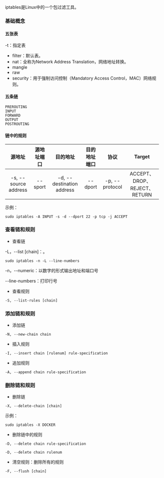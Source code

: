 iptables是Linux中的一个包过滤工具。

### 基础概念

#### 五张表

-t：指定表

* filter：默认表。
* nat：全称为Network Address Translation，网络地址转换。
* mangle
* raw
* security：用于强制访问控制（Mandatory Access Control，MAC）网络规则。

#### 五条链

```shell
PREROUTING
INPUT
FORWARD
OUTPUT
POSTROUTING
```

#### 链中的规则

|        源地址        | 源地址端口 |         目的地址          | 目的地址端口 |      协议      |            Target            |
| :------------------: | :--------: | :-----------------------: | :----------: | :------------: | :--------------------------: |
| -s, --source address |  --sport   | -d, --destination address |   --dport    | -p, --protocol | ACCEPT、DROP、REJECT、RETURN |

示例：

```shell
sudo iptables -A INPUT -s -d --dport 22 -p tcp -j ACCEPT
```

### 查看链和规则

* 查看链

-L，--list [chain]：。

```shell
sudo iptables -n -L --line-numbers
```

-n，--numeric：以数字的形式输出地址和端口号

--line-numbers：打印行号

* 查看规则

```shell
-S, --list-rules [chain]
```

### 添加链和规则

* 添加链

```shell
-N, --new-chain chain
```

* 插入规则

```shell
-I, --insert chain [rulenum] rule-specification
```

* 追加规则

```shell
-A, --append chain rule-specification
```

### 删除链和规则

* 删除链

```shell
-X, --delete-chain [chain]
```

示例：

```shell
sudo iptables -X DOCKER
```

* 删除链中的规则

```shell
-D, --delete chain rule-specification

-D, --delete chain rulenum
```

* 清空规则：删除所有的规则

```shell
-F, --flush [chain]
```



